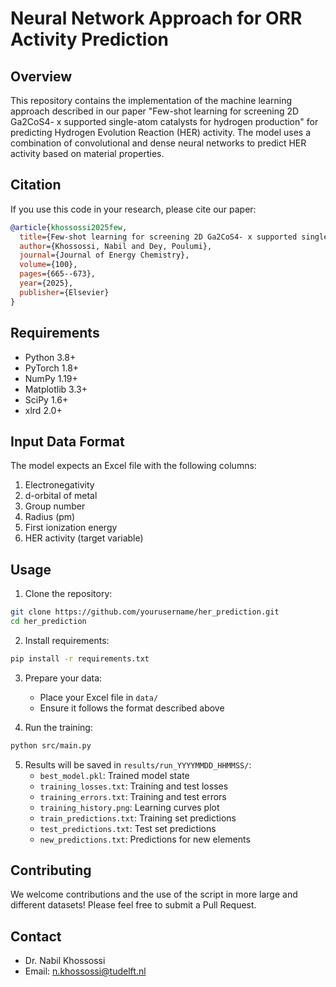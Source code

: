 # Neural Network Approach for ORR Activity Prediction

## Overview
This repository contains the implementation of the machine learning approach described in our paper "Few-shot learning for screening 2D Ga2CoS4- x supported single-atom catalysts for hydrogen production" for predicting Hydrogen Evolution Reaction (HER) activity. The model uses a combination of convolutional and dense neural networks to predict HER activity based on material properties.

## Citation
If you use this code in your research, please cite our paper:
```bibtex
@article{khossossi2025few,
  title={Few-shot learning for screening 2D Ga2CoS4- x supported single-atom catalysts for hydrogen production},
  author={Khossossi, Nabil and Dey, Poulumi},
  journal={Journal of Energy Chemistry},
  volume={100},
  pages={665--673},
  year={2025},
  publisher={Elsevier}
}
```

## Requirements
- Python 3.8+
- PyTorch 1.8+
- NumPy 1.19+
- Matplotlib 3.3+
- SciPy 1.6+
- xlrd 2.0+

## Input Data Format
The model expects an Excel file with the following columns:
1. Electronegativity
2. d-orbital of metal
3. Group number
4. Radius (pm)
5. First ionization energy
6. HER activity (target variable)

## Usage
1. Clone the repository:
```bash
git clone https://github.com/yourusername/her_prediction.git
cd her_prediction
```

2. Install requirements:
```bash
pip install -r requirements.txt
```

3. Prepare your data:
   - Place your Excel file in `data/`
   - Ensure it follows the format described above

4. Run the training:
```bash
python src/main.py
```

5. Results will be saved in `results/run_YYYYMMDD_HHMMSS/`:
   - `best_model.pkl`: Trained model state
   - `training_losses.txt`: Training and test losses
   - `training_errors.txt`: Training and test errors
   - `training_history.png`: Learning curves plot
   - `train_predictions.txt`: Training set predictions
   - `test_predictions.txt`: Test set predictions
   - `new_predictions.txt`: Predictions for new elements

## Contributing
We welcome contributions and the use of the script in more large and different datasets! Please feel free to submit a Pull Request.

## Contact
- Dr. Nabil Khossossi
- Email: n.khossossi@tudelft.nl
